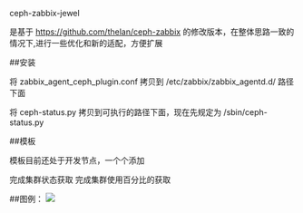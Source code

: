 ceph-zabbix-jewel

是基于 https://github.com/thelan/ceph-zabbix 的修改版本，在整体思路一致的情况下,进行一些优化和新的适配，方便扩展

##安装

将 zabbix_agent_ceph_plugin.conf 拷贝到 /etc/zabbix/zabbix_agentd.d/ 路径下面



将 ceph-status.py 拷贝到可执行的路径下面，现在先规定为 /sbin/ceph-status.py

##模板

模板目前还处于开发节点，一个个添加

完成集群状态获取
完成集群使用百分比的获取




##图例：
![](http://static.zybuluo.com/zphj1987/uukuprw99x5uhmwr32yfy6qk/grafana.png)
